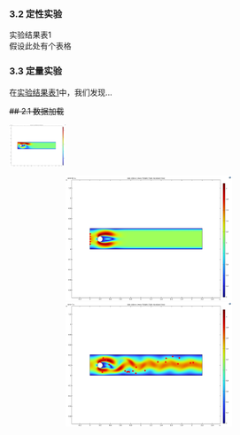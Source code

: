 ### 3.2 定性实验
<a id="label1">实验结果表1</a>    
假设此处有个表格
 
### 3.3 定量实验
在[实验结果表1](#label1)中，我们发现...        

~~## 2.1 数据加载~~

<img src="linearc0.png" style="zoom:10%" />

<p align = "center"> 
<img src="Parabolic0.png"  width="300" />
<img src="Parabolic1.png"  width="300" />
</p>